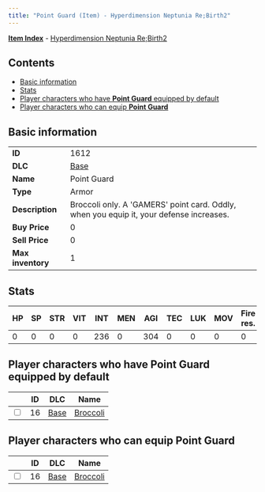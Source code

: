 ```yaml
---
title: "Point Guard (Item) - Hyperdimension Neptunia Re;Birth2"
---
```


[**Item Index**](/neptunia/rb2/item/index.html) - [Hyperdimension Neptunia Re;Birth2](/neptunia/rb2)

## Contents

- [Basic information](#basic-information)
- [Stats](#stats)
- [Player characters who have **Point Guard** equipped by default](#player-characters-who-have-point-guard-equipped-by-default)
- [Player characters who can equip **Point Guard**](#player-characters-who-can-equip-point-guard)

## Basic information

|   |   |
| -- | -- |
| **ID** | 1612 |
| **DLC** | [Base](/neptunia/rb2/dlc/0-base.html) |
| **Name** | Point Guard |
| **Type** | Armor |
| **Description** | Broccoli only. A 'GAMERS' point card. Oddly, when you equip it, your defense increases. |
| **Buy Price** | 0 |
| **Sell Price** | 0 |
| **Max inventory** | 1 |

## Stats

| HP | SP | STR | VIT | INT | MEN | AGI | TEC | LUK | MOV | Fire res. | Ice res. | Wind res. | Lightning res. |
| -- | -- | --- | --- | --- | --- | --- | --- | --- | --- | --------- | -------- | --------- | -------------- |
| 0 | 0 | 0 | 0 | 236 | 0 | 304 | 0 | 0 | 0 | 0 | 0 | 0 | 0 |

## Player characters who have **Point Guard** equipped by default

|    | ID | DLC | Name |
| -- | -- | --- | ---- |
| <input type="checkbox" id="rb2-player-0-16" class="trackbox" /> | 16 | [Base](/neptunia/rb2/dlc/0-base.html) | [Broccoli](/neptunia/rb2/player/0-16-broccoli.html) |

## Player characters who can equip **Point Guard**

|    | ID | DLC | Name |
| -- | -- | --- | ---- |
| <input type="checkbox" id="rb2-player-0-16" class="trackbox" /> | 16 | [Base](/neptunia/rb2/dlc/0-base.html) | [Broccoli](/neptunia/rb2/player/0-16-broccoli.html) |